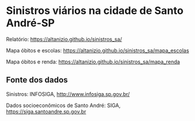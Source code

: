 # Sinistros viários na cidade de Santo André-SP

Relatório: https://altanizio.github.io/sinistros_sa/

Mapa óbitos e escolas: https://altanizio.github.io/sinistros_sa/mapa_escolas

Mapa óbitos e renda: https://altanizio.github.io/sinistros_sa/mapa_renda

## Fonte dos dados

Sinistros: INFOSIGA, <http://www.infosiga.sp.gov.br/>

Dados socioeconômicos de Santo André: SIGA, <https://siga.santoandre.sp.gov.br>
